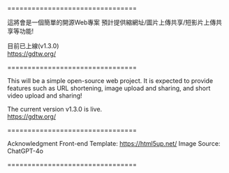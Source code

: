 ================================

這將會是一個簡單的開源Web專案
預計提供縮網址/圖片上傳共享/短影片上傳共享等功能!

目前已上線(v1.3.0)  
https://gdtw.org/

================================

This will be a simple open-source web project.
It is expected to provide features such as URL shortening, image upload and sharing, and short video upload and sharing!

The current version v1.3.0 is live.  
https://gdtw.org/

================================

Acknowledgment
Front-end Template: https://html5up.net/
Image Source: ChatGPT-4o

================================

